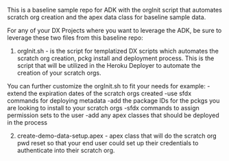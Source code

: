 This is a baseline sample repo for ADK with the orgInit script that automates scratch org creation and the apex data class for baseline sample data. 

For any of your DX Projects where you want to leverage the ADK, be sure to leverage these two files from this baseline repo: 

1) orgInit.sh - is the script for templatized DX scripts which automates the scratch org creation, pckg install and deployment process. This is the script that will be utilized in the Heroku Deployer to automate the creation of your scratch orgs. 

You can further customize the orgInit.sh to fit your needs for example: 
-extend the expiration dates of the scratch orgs created
-use sfdx commands for deploying metadata
-add the package IDs for the pckgs you are looking to install to your scratch orgs
-sfdx commands to assign permission sets to the user 
-add any apex classes that should be deployed in the process 

2) create-demo-data-setup.apex - apex class that will do the scratch org pwd reset so that your end user could set up their credentials to authenticate into their scratch org. 
